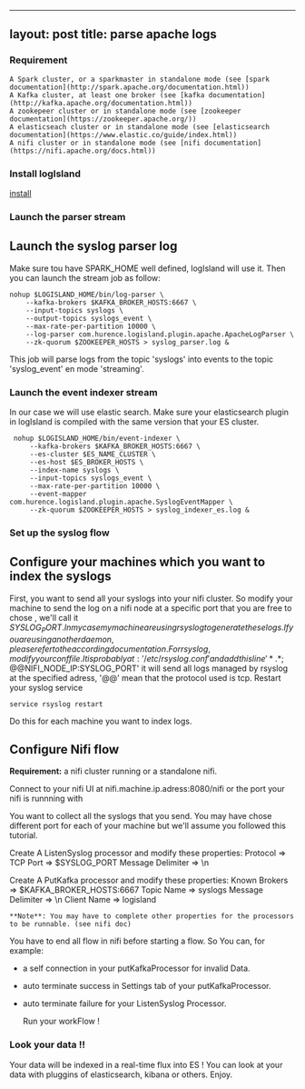 ---
layout: post
title: parse apache logs
------------------------

### Requirement

    A Spark cluster, or a sparkmaster in standalone mode (see [spark documentation](http://spark.apache.org/documentation.html))
    A Kafka cluster, at least one broker (see [kafka documentation](http://kafka.apache.org/documentation.html))
    A zookepeer cluster or in standalone mode (see [zookeeper documentation](https://zookeeper.apache.org/))
    A elasticseach cluster or in standalone mode (see [elasticsearch documentation](https://www.elastic.co/guide/index.html))
    A nifi cluster or in standalone mode (see [nifi documentation](https://nifi.apache.org/docs.html))
    
### Install logIsland

[install](#install.md)


### Launch the parser stream

## Launch the syslog parser log

Make sure tou have SPARK_HOME well defined, logIsland will use it.
Then you can launch the stream job as follow:

    nohup $LOGISLAND_HOME/bin/log-parser \
        --kafka-brokers $KAFKA_BROKER_HOSTS:6667 \
        --input-topics syslogs \
        --output-topics syslogs_event \
        --max-rate-per-partition 10000 \
        --log-parser com.hurence.logisland.plugin.apache.ApacheLogParser \
        --zk-quorum $ZOOKEEPER_HOSTS > syslog_parser.log &
    
This job will parse logs from the topic 'syslogs'
 into events to the topic 'syslog_event' en mode 'streaming'.
 

### Launch the event indexer stream
 
In our case we will use elastic search. Make sure your elasticsearch plugin
in logIsland is compiled with the same version that your ES cluster. 
 
     nohup $LOGISLAND_HOME/bin/event-indexer \
         --kafka-brokers $KAFKA_BROKER_HOSTS:6667 \
         --es-cluster $ES_NAME_CLUSTER \
         --es-host $ES_BROKER_HOSTS \
         --index-name syslogs \
         --input-topics syslogs_event \
         --max-rate-per-partition 10000 \
         --event-mapper com.hurence.logisland.plugin.apache.SyslogEventMapper \
         --zk-quorum $ZOOKEEPER_HOSTS > syslog_indexer_es.log &
 
 
### Set up the syslog flow
 
## Configure your machines which you want to index the syslogs
   

First, you want to send all your syslogs into your nifi cluster.
So modify your machine to send the log on a nifi node at a specific port that you are free to chose
, we'll call it $SYSLOG_PORT.
In my case my machine are using rsyslog to generate these logs. If you are
using another daemon, please refer to the according documentation.
For rsyslog, modify your conf file. It is probably at : '/etc/rsyslog.conf'
and add this line 
'*.*;                            @@$NIFI_NODE_IP:SYSLOG_PORT'
it will send all logs managed by rsyslog at the specified adress, '@@'
mean that the protocol used is tcp. Restart your syslog service

    service rsyslog restart

Do this for each machine you want to index logs.
 
## Configure Nifi flow
 
**Requirement:** a nifi cluster running or a standalone nifi.

Connect to your nifi UI at nifi.machine.ip.adress:8080/nifi
or the port your nifi is runnning with

You want to collect all the syslogs that you send. You may have chose
different port for each of your machine but we'll assume you followed this tutorial.

Create A ListenSyslog processor and modify these properties:
Protocol => TCP
Port => $SYSLOG_PORT
Message Delimiter => \n

Create A PutKafka processor and modify these properties:
Known Brokers => $KAFKA_BROKER_HOSTS:6667
Topic Name => syslogs
Message Delimiter => \n
Client Name => logisland

    **Note**: You may have to complete other properties for the processors
    to be runnable. (see nifi doc)

You have to end all flow in nifi before starting a flow. So You can,
 for example:
- a self connection in your putKafkaProcessor for invalid Data.
- auto terminate success in Settings tab of your putKafkaProcessor.
- auto terminate failure for your ListenSyslog Processor.

   Run your workFlow !

### Look your data !!

Your data will be indexed in a real-time flux into ES ! You can look 
at your data with pluggins of elasticsearch, kibana or others. Enjoy.


